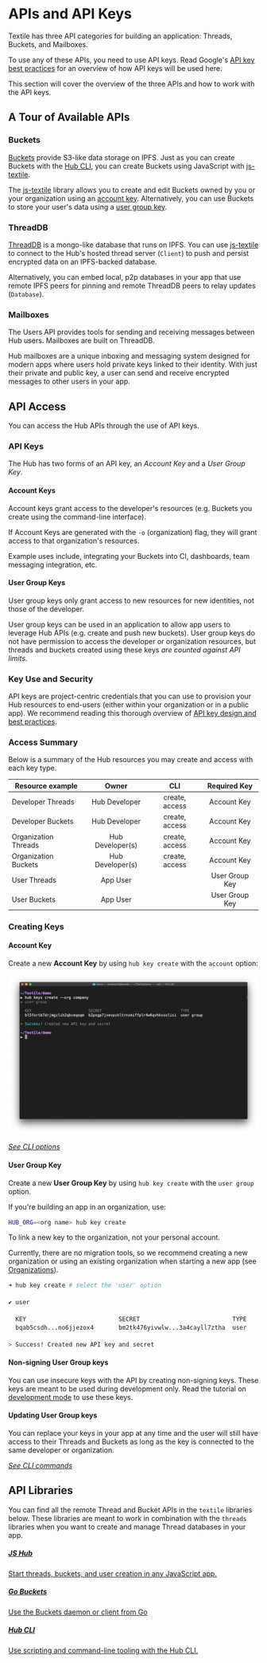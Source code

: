 # APIs and API Keys

Textile has three API categories for building an application: Threads, Buckets, and Mailboxes.

To use any of these APIs, you need to use API keys. Read Google's [API key best practices](https://developers.google.com/maps/api-key-best-practices) for an overview of how API keys will be used here.

This section will cover the overview of the three APIs and how to work with the API keys.

## A Tour of Available APIs

### Buckets

[Buckets](../buckets/index.md) provide S3-like data storage on IPFS. Just as you can create Buckets with the [Hub CLI](../hub/cli/hub.md), you can create Buckets using JavaScript with [js-textile](#api-libraries).

The [js-textile](#api-libraries) library allows you to create and edit Buckets owned by you or your organization using an [account key](#account-key). Alternatively, you can use Buckets to store your user's data using a [user group key](#user-group-key).

### ThreadDB

[ThreadDB](../threads/index.md) is a mongo-like database that runs on IPFS. You can use [js-textile](#api-libraries) to connect to the Hub's hosted thread server (`Client`) to push and persist encrypted data on an IPFS-backed database. 

Alternatively, you can embed local, p2p databases in your app that use remote IPFS peers for pinning and remote ThreadDB peers to relay updates (`Database`). 

### Mailboxes

The Users API provides tools for sending and receiving messages between Hub users. Mailboxes are built on ThreadDB. 

Hub mailboxes are a unique inboxing and messaging system designed for modern apps where users hold private keys linked to their identity. With just their private and public key, a user can send and receive encrypted messages to other users in your app.

## API Access

You can access the Hub APIs through the use of API keys.

### API Keys

The Hub has two forms of an API key, an *Account Key* and a *User Group Key*.

#### Account Keys

Account keys grant access to the developer's resources (e.g. Buckets you create using the command-line interface).

If Account Keys are generated with the `-o` (organization) flag, they will grant access to that organization's resources.

Example uses include, integrating your Buckets into CI, dashboards, team messaging integration, etc.

#### User Group Keys

User group keys only grant access to new resources for new identities, not those of the developer.

User group keys can be used in an application to allow app users to leverage Hub APIs (e.g. create and push new buckets). User group keys do not have permission to access the developer or organization resources, but threads and buckets created using these keys _are counted against API limits_.

### Key Use and Security

API keys are project-centric credentials that you can use to provision your Hub resources to end-users (either within your organization or in a public app). We recommend reading this thorough overview of [API key design and best practices](https://developers.google.com/maps/api-key-best-practices).

### Access Summary

Below is a summary of the Hub resources you may create and access with each key type. 

<center>

| Resource example    |     Owner    |       CLI      |   Required Key  |
|----------------------|:------------:|:--------------:|:--------------:|
| Developer Threads    |   Hub Developer  | create, access | Account Key |
| Developer Buckets    |   Hub Developer  | create, access | Account Key |
| Organization Threads |   Hub Developer(s)  | create, access | Account Key |
| Organization Buckets |   Hub Developer(s)  | create, access | Account Key |
| User Threads     | App User |                |   User Group Key  |
| User Buckets     | App User |                |   User Group Key  |

</center>

### Creating Keys

#### Account Key

Create a new **Account Key** by using `hub key create` with the `account` option:

![](../images/hub-cli/hub_keys_create.png)

<!-- 
^ Is this image correct? I don't see an "account" option.
- Albert Kim
-->

_[See CLI options](../hub/cli/hub_keys.md)_

#### User Group Key

Create a new **User Group Key** by using `hub key create` with the `user group` option.

If you're building an app in an organization, use:

```bash
HUB_ORG=<org name> hub key create
```

To link a new key to the organization, not your personal account. 

Currently, there are no migration tools, so we recommend creating a new organization or using an existing organization when starting a new app (see [Organizations](../hub/accounts.md)).

```bash
➜ hub key create # select the 'user' option

✔ user

  KEY                          SECRET                          TYPE  
  bqab5csdh...no6jjezox4       bm2tk476yivwlw...3a4cayll7ztha  user  

> Success! Created new API key and secret
```

#### Non-signing User Group keys

You can use insecure keys with the API by creating non-signing keys. These keys are meant to be used during development only. Read the tutorial on [development mode](../tutorials/hub/development-mode.md) to use these keys.

#### Updating User Group keys

You can replace your keys in your app at any time and the user will still have access to their Threads and Buckets as long as the key is connected to the same developer or organization.

_[See CLI commands](../hub/cli/hub_keys.md)_

## API Libraries

You can find all the remote Thread and Bucket APIs in the `textile` libraries below. These libraries are meant to work in combination with the `threads` libraries when you want to create and manage Thread databases in your app. 

<div class="txtl-options">
  <a href="https://textileio.github.io/js-textile/docs/" target="_blank" class="box">
    <h5>JS Hub</h5>
    <p>Start threads, buckets, and user creation in any JavaScript app.</p>
  </a>
  <span class="box-space"> </span>
  <a href="https://godoc.org/github.com/textileio/go-buckets" target="_blank" class="box">
    <h5>Go Buckets</h5>
    <p>Use the Buckets daemon or client from Go</p>
  </a>
  <span class="box-space"> </span>
  <a href="../cli/hub" class="box">
    <h5>Hub CLI</h5>
    <p>Use scripting and command-line tooling with the Hub CLI.</p>
  </a>
</div>
